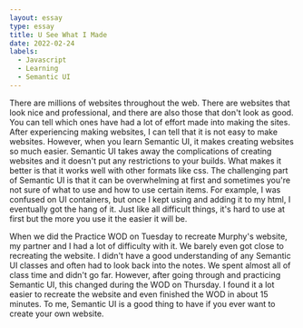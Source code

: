 ```yaml
---
layout: essay
type: essay
title: U See What I Made
date: 2022-02-24
labels:
  - Javascript
  - Learning
  - Semantic UI
---
```


There are millions of websites throughout the web. There are websites that look nice and professional, and there are also those that don't look as good. You can tell which ones have had a lot of effort made into making the sites. After experiencing making websites, I can tell that it is not easy to make websites. However, when you learn Semantic UI, it makes creating websites so much easier. Semantic UI takes away the complications of creating websites and it doesn't put any restrictions to your builds. What makes it better is that it works well with other formats like css. The challenging part of Semantic UI is that it can be overwhelming at first and sometimes you're not sure of what to use and how to use certain items. For example, I was confused on UI containers, but once I kept using and adding it to my html, I eventually got the hang of it. Just like all difficult things, it's hard to use at first but the more you use it the easier it will be. 

When we did the Practice WOD on Tuesday to recreate Murphy's website, my partner and I had a lot of difficulty with it. We barely even got close to recreating the website. I didn't have a good understanding of any Semantic UI classes and often had to look back into the notes. We spent almost all of class time and didn't go far. However, after going through and practicing Semantic UI, this changed during the WOD on Thursday. I found it a lot easier to recreate the website and even finished the WOD in about 15 minutes. To me, Semantic UI is a good thing to have if you ever want to create your own website.